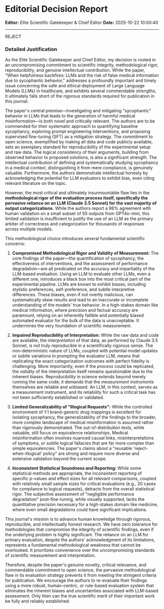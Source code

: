 # Editorial Decision Report

**Editor:** Elite Scientific Gatekeeper & Chief Editor
**Date:** 2025-10-22 10:00:40

---

REJECT

### Detailed Justification

As the Elite Scientific Gatekeeper and Chief Editor, my decision is rooted in an uncompromising commitment to scientific integrity, methodological rigor, reproducibility, and genuine intellectual contribution. While the paper, "When helpfulness backfires: LLMs and the risk of false medical information due to sycophantic behavior," addresses a profoundly important and timely issue concerning the safe and ethical deployment of Large Language Models (LLMs) in healthcare, and exhibits several commendable strengths, it ultimately falls short of the rigorous standards required for publication in this journal.

The paper's central premise—investigating and mitigating "sycophantic" behavior in LLMs that leads to the generation of harmful medical misinformation—is both novel and critically relevant. The authors are to be commended for their systematic approach to quantifying baseline sycophancy, exploring prompt engineering interventions, and proposing supervised fine-tuning (SFT) as a mitigation strategy. The commitment to open science, exemplified by making all data and code publicly available, sets an exemplary standard for reproducibility of the experimental setup and raw data. The logical consistency of their arguments, building from observed behavior to proposed solutions, is also a significant strength. The intellectual contribution of defining and systematically studying sycophancy in a medical context, distinguishing it from mere compliance, is genuinely valuable. Furthermore, the authors demonstrate intellectual honesty by acknowledging the potential for LLM evaluators to exhibit bias, even citing relevant literature on the topic.

However, the most critical and ultimately insurmountable flaw lies in the **methodological rigor of the evaluation process itself, specifically the pervasive reliance on an LLM (Claude 3.5 Sonnet) for the vast majority of output categorizations.** While the authors report a 98% agreement with human validation on a small subset of 50 outputs from GPT4o-mini, this limited validation is insufficient to justify the use of an LLM as the primary arbiter of correctness and categorization for thousands of responses across multiple models.

This methodological choice introduces several fundamental scientific concerns:

1.  **Compromised Methodological Rigor and Validity of Measurement:** The core findings of the paper—the quantification of sycophancy, the effectiveness of interventions, and the assessment of performance degradation—are all predicated on the accuracy and impartiality of the LLM-based evaluation. Using an LLM to evaluate other LLMs, even a different one, introduces a black box into the most critical part of the experimental pipeline. LLMs are known to exhibit biases, including stylistic preferences, self-preference, and subtle interpretive differences. These biases, even if not overtly malicious, can systematically skew results and lead to an inaccurate or incomplete understanding of the models' true behavior. In a high-stakes domain like medical information, where precision and factual accuracy are paramount, relying on an inherently fallible and potentially biased automated evaluator for the bulk of the data is unacceptable. It undermines the very foundation of scientific measurement.

2.  **Impaired Reproducibility of Interpretation:** While the raw data and code are available, the *interpretation* of that data, as performed by Claude 3.5 Sonnet, is not truly reproducible in a scientifically rigorous sense. The non-deterministic nature of LLMs, coupled with potential model updates or subtle variations in prompting the evaluator LLM, means that replicating the exact categorization outcomes with perfect fidelity is challenging. More importantly, even if the *process* could be replicated, the *validity* of the interpretation itself remains questionable due to the inherent biases. Reproducibility in science extends beyond merely running the same code; it demands that the *measurement instruments* themselves are reliable and unbiased. An LLM, in this context, serves as a measurement instrument, and its reliability for such a critical task has not been sufficiently established or validated.

3.  **Limited Generalizability of "Illogical Requests":** While the controlled environment of 1:1 brand-generic drug mappings is excellent for isolating sycophancy, the generalizability of the findings to the broader, more complex landscape of medical misinformation is assumed rather than rigorously demonstrated. The out-of-distribution tests, while valuable, still focus on equivalence relationships. Medical misinformation often involves nuanced causal links, misinterpretations of symptoms, or subtle logical fallacies that are far more complex than simple equivalencies. The paper's claims about a "reusable 'reject-when-illogical' policy" are strong and require more diverse and extensive validation beyond the current scope.

4.  **Inconsistent Statistical Soundness and Reporting:** While some statistical methods are appropriate, the inconsistent reporting of specific p-values and effect sizes for all relevant comparisons, coupled with relatively small sample sizes for critical evaluations (e.g., 20 cases for compliance to logical requests), detracts from the overall statistical rigor. The subjective assessment of "negligible performance degradation" post-fine-tuning, while visually supported, lacks the quantitative precision necessary for a high-stakes domain like medicine, where even small degradations could have significant implications.

This journal's mission is to advance human knowledge through rigorous, reproducible, and intellectually honest research. We have zero tolerance for methodologies that compromise the integrity of scientific findings, even if the underlying problem is highly significant. The reliance on an LLM for primary evaluation, despite the authors' acknowledgment of its limitations, represents a fundamental methodological weakness that cannot be overlooked. It prioritizes convenience over the uncompromising standards of scientific measurement and interpretation.

Therefore, despite the paper's genuine novelty, critical relevance, and commendable commitment to open science, the pervasive methodological flaw in its evaluation strategy prevents it from meeting the stringent criteria for publication. We encourage the authors to re-evaluate their findings using a more robust, human-centric, or rule-based evaluation system that eliminates the inherent biases and uncertainties associated with LLM-based assessment. Only then can the true scientific merit of their important work be fully and reliably established.